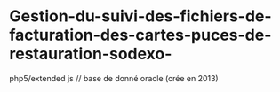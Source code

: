 # Gestion-du-suivi-des-fichiers-de-facturation-des-cartes-puces-de-restauration-sodexo-
php5/extended js // base de donné oracle (crée en 2013)
